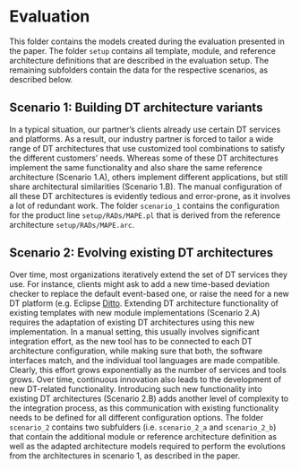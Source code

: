 # Evaluation

This folder contains the models created during the evaluation presented in the paper. The folder `setup` contains all template, module, and reference architecture definitions that are described in the evaluation setup. The remaining subfolders contain the data for the respective scenarios, as described below.

## Scenario 1: Building DT architecture variants
In a typical situation, our partner’s clients already use certain DT services and platforms. As a result,
our industry partner is forced to tailor a wide range of DT architectures that use customized tool combinations to satisfy the different customers’ needs. Whereas some of these DT architectures implement the same functionality and also share the same reference architecture (Scenario 1.A), others implement different applications, but still share architectural similarities (Scenario 1.B). The manual configuration of all these DT architectures is evidently tedious and error-prone, as it involves a lot of redundant work.
The folder `scenario_1` contains the configuration for the product line `setup/RADs/MAPE.pl` that is derived from the reference architecture `setup/RADs/MAPE.arc`. 

## Scenario 2: Evolving existing DT architectures
Over time, most organizations iteratively extend the set of DT services they use. 
For instance, clients might ask to add a new time-based deviation checker to replace the default event-based one, or raise the need for a new DT platform (e.g. Eclipse [Ditto](https://www.eclipse.org/ditto/).
Extending DT architecture functionality of existing templates with new module implementations (Scenario 2.A) requires the adaptation of existing DT architectures using this new implementation.
In a manual setting, this usually involves significant integration effort, as the new tool has to be connected to each DT architecture configuration, while making sure that both, the software interfaces match, and the individual tool languages are made compatible. Clearly, this effort grows exponentially as the number of services and tools grows.
Over time, continuous innovation also leads to the development of new DT-related functionality. Introducing such new functionality into existing DT architectures (Scenario 2.B) adds another level of complexity to the integration process, as this communication with existing functionality needs to be defined for all different configuration options.
The folder `scenario_2` contains two subfulders (i.e. `scenario_2_a` and `scenario_2_b`) that contain the additional module or reference architecture definition as well as the adapted architecture models required to perform the evolutions from the architectures in scenario 1, as described in the paper.

